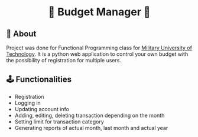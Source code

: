 <h1 align="center">
💸 Budget Manager 💸
</h1> 

## 👀 About

Project was done for Functional Programming class for [Military University of Technology](https://wcy.wat.edu.pl/).
It is a python web application to control your own budget with the possibility of registration for multiple users.

## 🕹️ Functionalities

- Registration
- Logging in
- Updating account info
- Adding, editing, deleting transaction depending on the month
- Setting limit for transaction category
- Generating reports of actual month, last month and actual year
